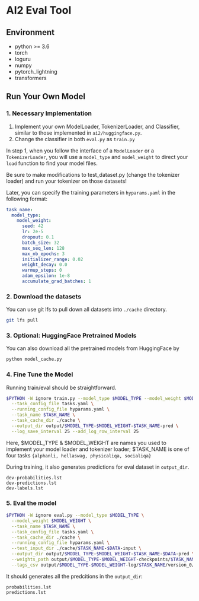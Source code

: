 # AI2 Eval Tool

## Environment

- python >= 3.6
- torch
- loguru
- numpy
- pytorch_lightning
- transformers

## Run Your Own Model

### 1. Necessary Implementation

1. Implement your own ModelLoader, TokenizerLoader, and Classifier, similar to those implemented in `ai2/huggingface.py`.
2. Change the classifier in both `eval.py` as `train.py`

In step 1, when you follow the interface of a `ModelLoader` or a `TokenizerLoader`, you will use a `model_type` and `model_weight`
to direct your `load` function to find your model files.

Be sure to make modifications to test_dataset.py (change the tokenizer loader) and run your tokenizer on those datasets!

Later, you can specify the training parameters in `hyparams.yaml` in the following format:

```yaml
task_name:
  model_type:
    model_weight:
      seed: 42
      lr: 2e-5
      dropout: 0.1
      batch_size: 32
      max_seq_len: 128
      max_nb_epochs: 3
      initializer_range: 0.02
      weight_decay: 0.0
      warmup_steps: 0
      adam_epsilon: 1e-8
      accumulate_grad_batches: 1
```

### 2. Download the datasets

You can use git lfs to pull down all datasets into `./cache` directory.

```bash
git lfs pull
```

### 3. Optional: HuggingFace Pretrained Models

You can also download all the pretrained models from HuggingFace by

```bash
python model_cache.py
```

### 4. Fine Tune the Model

Running train/eval should be straightforward.

```bash
$PYTHON -W ignore train.py --model_type $MODEL_TYPE --model_weight $MODEL_WEIGHT \
  --task_config_file tasks.yaml \
  --running_config_file hyparams.yaml \
  --task_name $TASK_NAME \
  --task_cache_dir ./cache \
  --output_dir output/$MODEL_TYPE-$MODEL_WEIGHT-$TASK_NAME-pred \
  --log_save_interval 25 --add_log_row_interval 25
```

Here, $MODEL_TYPE & $MODEL_WEIGHT are names you used to implement your model loader and tokenizer loader; \$TASK_NAME is one of four tasks `{alphanli, hellaswag, physicaliqa, socialiqa}`

During training, it also generates predictions for eval dataset in `output_dir`.

```shell
dev-probabilities.lst
dev-predictions.lst
dev-labels.lst
```

### 5. Eval the model

```bash
$PYTHON -W ignore eval.py --model_type $MODEL_TYPE \
  --model_weight $MODEL_WEIGHT \
  --task_name $TASK_NAME \
  --task_config_file tasks.yaml \
  --task_cache_dir ./cache \
  --running_config_file hyparams.yaml \
  --test_input_dir ./cache/$TASK_NAME-$DATA-input \
  --output_dir output/$MODEL_TYPE-$MODEL_WEIGHT-$TASK_NAME-$DATA-pred \
  --weights_path output/$MODEL_TYPE-$MODEL_WEIGHT-checkpoints/$TASK_NAME/0/_ckpt_epoch_3.ckpt \
  --tags_csv output/$MODEL_TYPE-$MODEL_WEIGHT-log/$TASK_NAME/version_0/meta_tags.csv
```

It should generates all the predcitions in the `output_dir`:

```shell
probabilities.lst
predictions.lst
```
